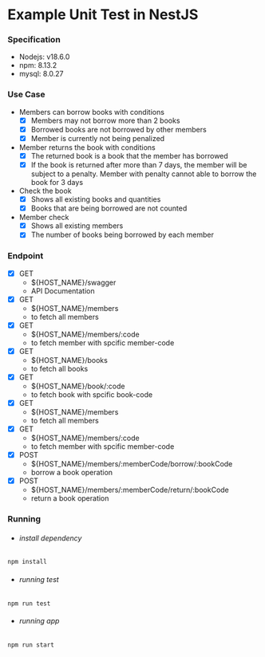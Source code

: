 # Example Unit Test in NestJS

### Specification
- Nodejs: v18.6.0
- npm: 8.13.2
- mysql: 8.0.27

### Use Case
- Members can borrow books with conditions
    - [X]  Members may not borrow more than 2 books
    - [X]  Borrowed books are not borrowed by other members
    - [X]  Member is currently not being penalized
- Member returns the book with conditions
    - [X]  The returned book is a book that the member has borrowed
    - [X]  If the book is returned after more than 7 days, the member will be subject to a penalty. Member with penalty cannot able to borrow the book for 3 days
- Check the book
    - [X]  Shows all existing books and quantities
    - [X]  Books that are being borrowed are not counted
- Member check
    - [X]  Shows all existing members
    - [X]  The number of books being borrowed by each member

### Endpoint
- [X] GET   
  - ${HOST_NAME}/swagger                                    
  - API Documentation
- [X] GET   
  - ${HOST_NAME}/members                                    
  - to fetch all members
- [X] GET   
  - ${HOST_NAME}/members/:code                              
  - to fetch member with spcific member-code
- [X] GET   
  - ${HOST_NAME}/books                                      
  - to fetch all books
- [X] GET   
  - ${HOST_NAME}/book/:code                                 
  - to fetch book with spcific book-code
- [X] GET   
  - ${HOST_NAME}/members                                    
  - to fetch all members
- [X] GET   
  - ${HOST_NAME}/members/:code                              
  - to fetch member with spcific member-code
- [X] POST  
  - ${HOST_NAME}/members/:memberCode/borrow/:bookCode       
  - borrow a book operation
- [X] POST  
  - ${HOST_NAME}/members/:memberCode/return/:bookCode       
  - return a book operation
  
### Running
- <h6><i>install dependency</i></h6>
<code>npm install</code>

- <h6><i>running test</i></h6>
<code>npm run test</code>

- <h6><i>running app</i></h6>
<code>npm run start</code>